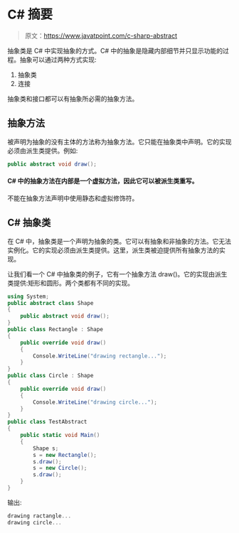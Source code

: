 # C# 摘要

> 原文：<https://www.javatpoint.com/c-sharp-abstract>

抽象类是 C# 中实现抽象的方式。C# 中的抽象是隐藏内部细节并只显示功能的过程。抽象可以通过两种方式实现:

1.  抽象类
2.  连接

抽象类和接口都可以有抽象所必需的抽象方法。

## 抽象方法

被声明为抽象的没有主体的方法称为抽象方法。它只能在抽象类中声明。它的实现必须由派生类提供。例如:

```cs
public abstract void draw();

```

#### C# 中的抽象方法在内部是一个虚拟方法，因此它可以被派生类重写。

不能在抽象方法声明中使用静态和虚拟修饰符。

## C# 抽象类

在 C# 中，抽象类是一个声明为抽象的类。它可以有抽象和非抽象的方法。它无法实例化。它的实现必须由派生类提供。这里，派生类被迫提供所有抽象方法的实现。

让我们看一个 C# 中抽象类的例子，它有一个抽象方法 draw()。它的实现由派生类提供:矩形和圆形。两个类都有不同的实现。

```cs
using System;
public abstract class Shape
{
    public abstract void draw();
}
public class Rectangle : Shape
{
    public override void draw()
    {
        Console.WriteLine("drawing rectangle...");
    }
}
public class Circle : Shape
{
    public override void draw()
    {
        Console.WriteLine("drawing circle...");
    }
}
public class TestAbstract
{
    public static void Main()
    {
        Shape s;
        s = new Rectangle();
        s.draw();
        s = new Circle();
        s.draw();
    }
}

```

输出:

```cs
drawing ractangle...
drawing circle...

```